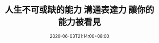 ---
title: "人生不可或缺的能力  溝通表達力 讓你的能力被看見"
date: 2020-06-03T21:14:00+08:00
draft: false

# post thumb
image: ""

# meta description
description: "現今的職場,往往不是單打獨鬥而是團隊運作,所以溝通表達在現今社會是必須的能力"

# taxonomies
categories: 
  - "心靈成長"



# post type
type: "post"
---
